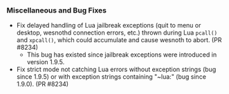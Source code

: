  ### Miscellaneous and Bug Fixes
   * Fix delayed handling of Lua jailbreak exceptions (quit to menu or desktop, wesnothd connection errors, etc.) thrown during Lua `pcall()` and `xpcall()`, which could accumulate and cause wesnoth to abort. (PR #8234)
     * This bug has existed since jailbreak exceptions were introduced in version 1.9.5.
   * Fix strict mode not catching Lua errors without exception strings (bug since 1.9.5) or with exception strings containing "~lua:" (bug since 1.9.0). (PR #8234)
